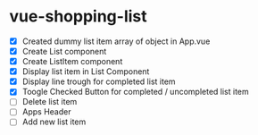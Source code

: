 # vue-shopping-list

* [x] Created dummy list item array of object in App.vue
* [x] Create List component
* [x] Create ListItem component
* [x] Display list item in List Component
* [x] Display line trough for completed list item
* [x] Toogle Checked Button for completed / uncompleted list item
* [ ] Delete list item
* [ ] Apps Header
* [ ] Add new list item